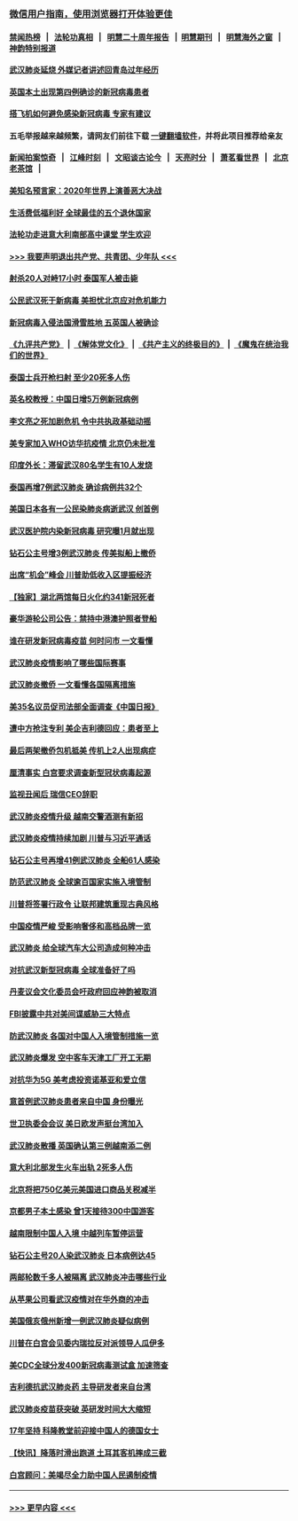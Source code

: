 ### [微信用户指南，使用浏览器打开体验更佳](https://github.com/gfw-breaker/banned-news1/blob/master/indexes/wechat-guide.md?t=0)
#### [禁闻热榜](热点新闻.md?t=0)  &nbsp;&nbsp;|&nbsp;&nbsp; [法轮功真相](https://github.com/gfw-breaker/truth/blob/master/README.md?t=0) &nbsp;&nbsp;|&nbsp;&nbsp; [明慧二十周年报告](https://github.com/gfw-breaker/mh-reports/blob/master/README.md?t=0) &nbsp;&nbsp;|&nbsp;&nbsp;[明慧期刊](https://github.com/gfw-breaker/mh-qikan) &nbsp;&nbsp;|&nbsp;&nbsp; [明慧海外之窗](https://github.com/gfw-breaker/mh-news/blob/master/README.md?t=0) &nbsp;&nbsp;|&nbsp;&nbsp; [神韵特别报道](https://github.com/gfw-breaker/mh-news/blob/master/shenyun.md?t=0)
#### [武汉肺炎延烧 外媒记者讲述回青岛过年经历](../pages/nsc418/n11856159.md?t=02100155) 
#### [英国本土出现第四例确诊的新冠病毒患者](../pages/nsc418/n11855930.md?t=02100155) 
#### [搭飞机如何避免感染新冠病毒 专家有建议](../pages/nsc418/n11853427.md?t=02100155) 
#### 五毛举报越来越频繁，请网友们前往下载 [一键翻墙软件](https://github.com/gfw-breaker/ssr-accounts)，并将此项目推荐给亲友
#### [新闻拍案惊奇](https://github.com/gfw-breaker/banned-news1/blob/master/pages/link4.md) &nbsp;&nbsp;|&nbsp;&nbsp; [江峰时刻](https://github.com/gfw-breaker/banned-news1/blob/master/pages/link4.md) &nbsp;&nbsp;|&nbsp;&nbsp; [文昭谈古论今](https://github.com/gfw-breaker/banned-news1/blob/master/pages/link4.md) &nbsp;&nbsp;|&nbsp;&nbsp; [天亮时分](https://github.com/gfw-breaker/banned-news1/blob/master/pages/link4.md) &nbsp;&nbsp;|&nbsp;&nbsp; [萧茗看世界](https://github.com/gfw-breaker/banned-news1/blob/master/pages/link4.md) &nbsp;&nbsp;|&nbsp;&nbsp; [北京老茶馆](https://github.com/gfw-breaker/banned-news1/blob/master/pages/link4.md) &nbsp;&nbsp;|&nbsp;&nbsp; 
#### [美知名预言家：2020年世界上演善恶大决战](../pages/nsc418/n11855418.md?t=02100155) 
#### [生活费低福利好 全球最佳的五个退休国家](../pages/nsc418/n11848347.md?t=02100155) 
#### [法轮功走进意大利南部高中课堂 学生欢迎](../pages/nsc418/n11853859.md?t=02100155) 
#### [>>> 我要声明退出共产党、共青团、少年队 <<<](https://github.com/begood0513/goodnews/blob/master/quit/letter.md) 
#### [射杀20人对峙17小时 泰国军人被击毙](../pages/nsc418/n11854869.md?t=02100155) 
#### [公民武汉死于新病毒 美担忧北京应对危机能力](../pages/nsc418/n11854331.md?t=02100155) 
#### [新冠病毒入侵法国滑雪胜地 五英国人被确诊](../pages/nsc418/n11854307.md?t=02100155) 
#### [《九评共产党》](https://github.com/begood0513/9ping.md/blob/master/README.md) &nbsp;|&nbsp; [《解体党文化》](../../../../jtdwh.md/blob/master/README.md)  &nbsp;|&nbsp; [《共产主义的终极目的》](../../../../gczydzjmd.md/blob/master/README.md) &nbsp;|&nbsp; [《魔鬼在统治我们的世界》](../../../../mgztzwmdsj.md/blob/master/README.md) 
#### [泰国士兵开枪扫射 至少20死多人伤](../pages/nsc418/n11854276.md?t=02100155) 
#### [英名校教授：中国日增5万例新冠病例](../pages/nsc418/n11854174.md?t=02100155) 
#### [李文亮之死加剧危机 令中共执政基础动摇](../pages/nsc418/n11854003.md?t=02100155) 
#### [美专家加入WHO访华抗疫情 北京仍未批准](../pages/nsc418/n11854043.md?t=02100155) 
#### [印度外长：滞留武汉80名学生有10人发烧](../pages/nsc418/n11853821.md?t=02100155) 
#### [泰国再增7例武汉肺炎 确诊病例共32个](../pages/nsc418/n11853808.md?t=02100155) 
#### [美国日本各有一公民染肺炎病逝武汉 创首例](../pages/nsc418/n11853509.md?t=02100155) 
#### [武汉医护院内染新冠病毒 研究曝1月就出现](../pages/nsc418/n11852928.md?t=02100155) 
#### [钻石公主号增3例武汉肺炎 传美拟船上撤侨](../pages/nsc418/n11853240.md?t=02100155) 
#### [出席“机会”峰会 川普助低收入区提振经济](../pages/nsc418/n11853232.md?t=02100155) 
#### [【独家】湖北两馆每日火化约341新冠死者](../pages/nsc418/n11845444.md?t=02100155) 
#### [豪华游轮公司公告：禁持中港澳护照者登船](../pages/nsc418/n11852761.md?t=02100155) 
#### [谁在研发新冠病毒疫苗 何时问市 一文看懂](../pages/nsc418/n11852840.md?t=02100155) 
#### [武汉肺炎疫情影响了哪些国际赛事](../pages/nsc418/n11852441.md?t=02100155) 
#### [武汉肺炎撤侨 一文看懂各国隔离措施](../pages/nsc418/n11844216.md?t=02100155) 
#### [美35名议员促司法部全面调查《中国日报》](../pages/nsc418/n11852435.md?t=02100155) 
#### [遭中方抢注专利 美企吉利德回应：患者至上](../pages/nsc418/n11852037.md?t=02100155) 
#### [最后两架撤侨包机抵美 传机上2人出现病症](../pages/nsc418/n11852173.md?t=02100155) 
#### [厘清事实 白宫要求调查新型冠状病毒起源](../pages/nsc418/n11852106.md?t=02100155) 
#### [监视丑闻后 瑞信CEO辞职](../pages/nsc418/n11852127.md?t=02100155) 
#### [武汉肺炎疫情升级 越南交警酒测有新招](../pages/nsc418/n11851632.md?t=02100155) 
#### [武汉肺炎疫情持续加剧 川普与习近平通话](../pages/nsc418/n11851613.md?t=02100155) 
#### [钻石公主号再增41例武汉肺炎 全船61人感染](../pages/nsc418/n11850401.md?t=02100155) 
#### [防范武汉肺炎 全球逾百国家实施入境管制](../pages/nsc418/n11850557.md?t=02100155) 
#### [川普将签署行政令 让联邦建筑重现古典风格](../pages/nsc418/n11850654.md?t=02100155) 
#### [中国疫情严峻 受影响奢侈和高档品牌一览](../pages/nsc418/n11850319.md?t=02100155) 
#### [武汉肺炎 给全球汽车大公司造成何种冲击](../pages/nsc418/n11850056.md?t=02100155) 
#### [对抗武汉新型冠病毒 全球准备好了吗](../pages/nsc418/n11850142.md?t=02100155) 
#### [丹麦议会文化委员会吁政府回应神韵被取消](../pages/nsc418/n11849312.md?t=02100155) 
#### [FBI披露中共对美间谍威胁三大特点](../pages/nsc418/n11849700.md?t=02100155) 
#### [防武汉肺炎 各国对中国人入境管制措施一览](../pages/nsc418/n11838726.md?t=02100155) 
#### [武汉肺炎爆发 空中客车天津工厂开工无期](../pages/nsc418/n11849634.md?t=02100155) 
#### [对抗华为5G 美考虑投资诺基亚和爱立信](../pages/nsc418/n11849510.md?t=02100155) 
#### [意首例武汉肺炎患者来自中国 身份曝光](../pages/nsc418/n11849454.md?t=02100155) 
#### [世卫执委会会议 美日欧发声挺台湾加入](../pages/nsc418/n11849433.md?t=02100155) 
#### [武汉肺炎散播 英国确认第三例越南添二例](../pages/nsc418/n11849439.md?t=02100155) 
#### [意大利北部发生火车出轨 2死多人伤](../pages/nsc418/n11848999.md?t=02100155) 
#### [北京将把750亿美元美国进口商品关税减半](../pages/nsc418/n11848896.md?t=02100155) 
#### [京都男子本土感染 曾1天接待300中国游客](../pages/nsc418/n11848641.md?t=02100155) 
#### [越南限制中国人入境 中越列车暂停运营](../pages/nsc418/n11847844.md?t=02100155) 
#### [钻石公主号20人染武汉肺炎 日本病例达45](../pages/nsc418/n11847823.md?t=02100155) 
#### [两邮轮数千多人被隔离 武汉肺炎冲击哪些行业](../pages/nsc418/n11847456.md?t=02100155) 
#### [从苹果公司看武汉疫情对在华外商的冲击](../pages/nsc418/n11847586.md?t=02100155) 
#### [美国俄亥俄州新增一例武汉肺炎疑似病例](../pages/nsc418/n11847714.md?t=02100155) 
#### [川普在白宫会见委内瑞拉反对派领导人瓜伊多](../pages/nsc418/n11847391.md?t=02100155) 
#### [美CDC全球分发400新冠病毒测试盒 加速筛查](../pages/nsc418/n11847260.md?t=02100155) 
#### [吉利德抗武汉肺炎药 主导研发者来自台湾](../pages/nsc418/n11847064.md?t=02100155) 
#### [武汉肺炎疫苗获突破 英研发时间大大缩短](../pages/nsc418/n11846915.md?t=02100155) 
#### [17年坚持 科隆教堂前迎接中国人的德国女士](../pages/nsc418/n11846781.md?t=02100155) 
#### [【快讯】降落时滑出跑道 土耳其客机摔成三截](../pages/nsc418/n11847021.md?t=02100155) 
#### [白宫顾问：美竭尽全力助中国人民遏制疫情](../pages/nsc418/n11846756.md?t=02100155) 

----
#### [ >>> 更早内容 <<< ](../indexes/nsc418-earlier.md)
